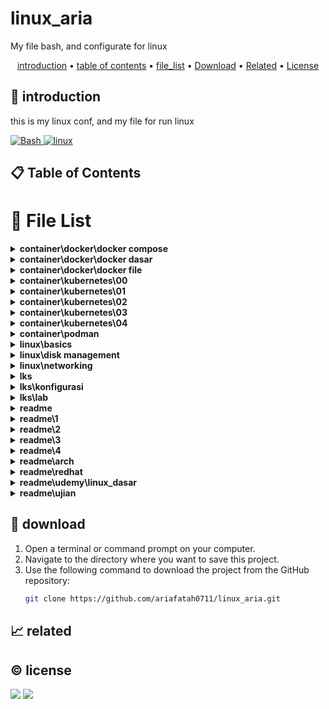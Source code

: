 # linux_aria

My file bash, and configurate for linux

<p align="center">
  <a href="#introduction">introduction</a> •
  <a href="#table-of-contents">table of contents</a> •
  <a href="#file-list">file_list</a> •
  <a href="#download">Download</a> •
  <a href="#related">Related</a> •
  <a href="#license">License</a>
</p>

<p id="introduction"></p>

## 🚀 introduction
this is my linux conf, and my file for run linux

<p align="left"> <a href="#">
  <img alt='Bash' src='https://img.shields.io/badge/-Bash-4EAA25?style=flat-square&logo=gnu-bash&logoColor=white'>
  <img alt="linux" src="https://img.shields.io/badge/-Linux-FCC624?style=flat-square&logo=linux&logoColor=black" />
  </a>
</p>

<p id="table-of-contents"></p>

## 📋 Table of Contents

<p id="file-list"></p>

# 📄 File List

<details>
<summary><b>container\docker\docker compose</b></summary>
<ul>
 <li><a href='container/docker/docker compose/01 - pengenalan.html'>01 - pengenalan</a></li>
 <li><a href='container/docker/docker compose/02 - yaml.html'>02 - yaml</a></li>
 <li><a href='container/docker/docker compose/03 - configuration file.html'>03 - configuration file</a></li>
 <li><a href='container/docker/docker compose/04 - membuat container.html'>04 - membuat container</a></li>
 <li><a href='container/docker/docker compose/05 - menjalankan container.html'>05 - menjalankan container</a></li>
 <li><a href='container/docker/docker compose/06 - services port.html'>06 - services port</a></li>
 <li><a href='container/docker/docker compose/07 - environment variable.html'>07 - environment variable</a></li>
 <li><a href='container/docker/docker compose/08 - bind mount.html'>08 - bind mount</a></li>
 <li><a href='container/docker/docker compose/09 - volume.html'>09 - volume</a></li>
 <li><a href='container/docker/docker compose/10 - network.html'>10 - network</a></li>
 <li><a href='container/docker/docker compose/11 - depends on.html'>11 - depends on</a></li>
 <li><a href='container/docker/docker compose/12 - restart.html'>12 - restart</a></li>
 <li><a href='container/docker/docker compose/13 - docker events.html'>13 - docker events</a></li>
 <li><a href='container/docker/docker compose/14 - resource limit.html'>14 - resource limit</a></li>
 <li><a href='container/docker/docker compose/15 - docker file.html'>15 - docker file</a></li>
 <li><a href='container/docker/docker compose/16 - health check.html'>16 - health check</a></li>
 <li><a href='container/docker/docker compose/17 - extends service.html'>17 - extends service</a></li>
 <li><a href='container/docker/docker compose/__readme__.html'>__readme__</a></li>
</ul>

</details>

<details>
<summary><b>container\docker\docker dasar</b></summary>
<ul>
 <li><a href='container/docker/docker dasar/01 - pengenalan.html'>01 - pengenalan</a></li>
 <li><a href='container/docker/docker dasar/02 - docker architecture.html'>02 - docker architecture</a></li>
 <li><a href='container/docker/docker dasar/03 - install docker.html'>03 - install docker</a></li>
 <li><a href='container/docker/docker dasar/04 - docker registry.html'>04 - docker registry</a></li>
 <li><a href='container/docker/docker dasar/05 - docker image.html'>05 - docker image</a></li>
 <li><a href='container/docker/docker dasar/06 - docker container.html'>06 - docker container</a></li>
 <li><a href='container/docker/docker dasar/07 - docker container log.html'>07 - docker container log</a></li>
 <li><a href='container/docker/docker dasar/08 - container exec.html'>08 - container exec</a></li>
 <li><a href='container/docker/docker dasar/09 - container port.html'>09 - container port</a></li>
 <li><a href='container/docker/docker dasar/10 - container environment variable.html'>10 - container environment variable</a></li>
 <li><a href='container/docker/docker dasar/11 - docker container stats.html'>11 - docker container stats</a></li>
 <li><a href='container/docker/docker dasar/12 - docker container resource limit.html'>12 - docker container resource limit</a></li>
 <li><a href='container/docker/docker dasar/13 - bind mounts.html'>13 - bind mounts</a></li>
 <li><a href='container/docker/docker dasar/14 - docker volume.html'>14 - docker volume</a></li>
 <li><a href='container/docker/docker dasar/15 - contaiiner volume.html'>15 - contaiiner volume</a></li>
 <li><a href='container/docker/docker dasar/16 - backup volume.html'>16 - backup volume</a></li>
 <li><a href='container/docker/docker dasar/17 - docker container run.html'>17 - docker container run</a></li>
 <li><a href='container/docker/docker dasar/18 - restore volume.html'>18 - restore volume</a></li>
 <li><a href='container/docker/docker dasar/19 - docker network.html'>19 - docker network</a></li>
 <li><a href='container/docker/docker dasar/20 - container network.html'>20 - container network</a></li>
 <li><a href='container/docker/docker dasar/21 - inspect.html'>21 - inspect</a></li>
 <li><a href='container/docker/docker dasar/22 - prune.html'>22 - prune</a></li>
 <li><a href='container/docker/docker dasar/__readme__.html'>__readme__</a></li>
</ul>

</details>

<details>
<summary><b>container\docker\docker file</b></summary>
<ul>
 <li><a href='container/docker/docker file/01 - pengenalan.html'>01 - pengenalan</a></li>
 <li><a href='container/docker/docker file/02 - docker build.html'>02 - docker build</a></li>
 <li><a href='container/docker/docker file/03 - docker file format.html'>03 - docker file format</a></li>
 <li><a href='container/docker/docker file/04 - from instruction.html'>04 - from instruction</a></li>
 <li><a href='container/docker/docker file/05 - run instruction.html'>05 - run instruction</a></li>
 <li><a href='container/docker/docker file/06 - display output.html'>06 - display output</a></li>
 <li><a href='container/docker/docker file/07 - command instruction.html'>07 - command instruction</a></li>
 <li><a href='container/docker/docker file/08 - label instruction.html'>08 - label instruction</a></li>
 <li><a href='container/docker/docker file/09 - add instuction.html'>09 - add instuction</a></li>
 <li><a href='container/docker/docker file/10 - copy instrucsion.html'>10 - copy instrucsion</a></li>
 <li><a href='container/docker/docker file/11 - dockerignore file.html'>11 - dockerignore file</a></li>
 <li><a href='container/docker/docker file/12 - expose instruction.html'>12 - expose instruction</a></li>
 <li><a href='container/docker/docker file/13 - environment variable.html'>13 - environment variable</a></li>
 <li><a href='container/docker/docker file/14 - volume instruction.html'>14 - volume instruction</a></li>
 <li><a href='container/docker/docker file/15 - working directory instruction.html'>15 - working directory instruction</a></li>
 <li><a href='container/docker/docker file/16 - user instruction.html'>16 - user instruction</a></li>
 <li><a href='container/docker/docker file/17 - argument instruction.html'>17 - argument instruction</a></li>
 <li><a href='container/docker/docker file/18 - health check.html'>18 - health check</a></li>
 <li><a href='container/docker/docker file/19 - entrypoint.html'>19 - entrypoint</a></li>
 <li><a href='container/docker/docker file/20 - multi stage build.html'>20 - multi stage build</a></li>
 <li><a href='container/docker/docker file/21- docker hub registry.html'>21- docker hub registry</a></li>
 <li><a href='container/docker/docker file/22 - digital ocean container registery.html'>22 - digital ocean container registery</a></li>
 <li><a href='container/docker/docker file/__readme__.html'>__readme__</a></li>
</ul>

</details>

<details>
<summary><b>container\kubernetes\00</b></summary>
<ul>
 <li><a href='container/kubernetes/00/01 - pengenalan.html'>01 - pengenalan</a></li>
 <li><a href='container/kubernetes/00/02 - arsitektur kubernetes.html'>02 - arsitektur kubernetes</a></li>
 <li><a href='container/kubernetes/00/03 - menginstall kubernetes.html'>03 - menginstall kubernetes</a></li>
 <li><a href='container/kubernetes/00/04 - minikube.html'>04 - minikube</a></li>
 <li><a href='container/kubernetes/00/__readme__.html'>__readme__</a></li>
</ul>

</details>

<details>
<summary><b>container\kubernetes\01</b></summary>
<ul>
 <li><a href='container/kubernetes/01/01 - node.html'>01 - node</a></li>
 <li><a href='container/kubernetes/01/02 - pod.html'>02 - pod</a></li>
 <li><a href='container/kubernetes/01/03 - label.html'>03 - label</a></li>
 <li><a href='container/kubernetes/01/04 - annotation.html'>04 - annotation</a></li>
 <li><a href='container/kubernetes/01/05 - namespace.html'>05 - namespace</a></li>
 <li><a href='container/kubernetes/01/06 - probe.html'>06 - probe</a></li>
 <li><a href='container/kubernetes/01/07 - replication controler.html'>07 - replication controler</a></li>
 <li><a href='container/kubernetes/01/08 - replication set.html'>08 - replication set</a></li>
</ul>

</details>

<details>
<summary><b>container\kubernetes\02</b></summary>
<ul>
 <li><a href='container/kubernetes/02/01 - daemon set.html'>01 - daemon set</a></li>
 <li><a href='container/kubernetes/02/02 - job.html'>02 - job</a></li>
 <li><a href='container/kubernetes/02/03 - cron job.html'>03 - cron job</a></li>
 <li><a href='container/kubernetes/02/04 - node selector.html'>04 - node selector</a></li>
 <li><a href='container/kubernetes/02/05 - all.html'>05 - all</a></li>
 <li><a href='container/kubernetes/02/06 - service.html'>06 - service</a></li>
 <li><a href='container/kubernetes/02/07 - external service.html'>07 - external service</a></li>
 <li><a href='container/kubernetes/02/08 - expose service.html'>08 - expose service</a></li>
 <li><a href='container/kubernetes/02/09 - service NodePort.html'>09 - service NodePort</a></li>
 <li><a href='container/kubernetes/02/10 - service LoadBalancer.html'>10 - service LoadBalancer</a></li>
 <li><a href='container/kubernetes/02/11 - service ingress.html'>11 - service ingress</a></li>
</ul>

</details>

<details>
<summary><b>container\kubernetes\03</b></summary>
<ul>
 <li><a href='container/kubernetes/03/01 - multi container pod.html'>01 - multi container pod</a></li>
 <li><a href='container/kubernetes/03/02 - volume.html'>02 - volume</a></li>
 <li><a href='container/kubernetes/03/03 - sharing volume.html'>03 - sharing volume</a></li>
 <li><a href='container/kubernetes/03/04 - environment variable.html'>04 - environment variable</a></li>
 <li><a href='container/kubernetes/03/05 - configmap.html'>05 - configmap</a></li>
 <li><a href='container/kubernetes/03/06 - secret.html'>06 - secret</a></li>
 <li><a href='container/kubernetes/03/07 - downward API.html'>07 - downward API</a></li>
 <li><a href='container/kubernetes/03/08 - manage kubernetes object.html'>08 - manage kubernetes object</a></li>
</ul>

</details>

<details>
<summary><b>container\kubernetes\04</b></summary>
<ul>
 <li><a href='container/kubernetes/04/01 - deployment.html'>01 - deployment</a></li>
 <li><a href='container/kubernetes/04/02 - update deployment.html'>02 - update deployment</a></li>
</ul>

</details>

<details>
<summary><b>container\podman</b></summary>
<ul>
 <li><a href='container/podman/01 - pengenalan.html'>01 - pengenalan</a></li>
</ul>

</details>

<details>
<summary><b>linux\basics</b></summary>
<ul>
 <li><a href='linux/basics/00 - shorcut.html'>00 - shorcut</a></li>
</ul>

</details>

<details>
<summary><b>linux\disk management</b></summary>
<ul>
 <li><a href='linux/disk management/01- disk.html'>01- disk</a></li>
 <li><a href='linux/disk management/02 - fdisk_MBR.html'>02 - fdisk_MBR</a></li>
 <li><a href='linux/disk management/03 - gdisk-GPT.html'>03 - gdisk-GPT</a></li>
 <li><a href='linux/disk management/04 - filesystem.html'>04 - filesystem</a></li>
 <li><a href='linux/disk management/05 - swap.html'>05 - swap</a></li>
 <li><a href='linux/disk management/06 - LVM.html'>06 - LVM</a></li>
</ul>

</details>

<details>
<summary><b>linux\networking</b></summary>
<ul>
 <li><a href='linux/networking/01 - remote server.html'>01 - remote server</a></li>
 <li><a href='linux/networking/02 - dhcp server.html'>02 - dhcp server</a></li>
 <li><a href='linux/networking/02 - ftp server.html'>02 - ftp server</a></li>
 <li><a href='linux/networking/03 - file server.html'>03 - file server</a></li>
</ul>

</details>

<details>
<summary><b>lks</b></summary>
<ul>
 <li><a href='lks/note.html'>note</a></li>
 <li><a href='lks/tambahan.html'>tambahan</a></li>
</ul>

</details>

<details>
<summary><b>lks\konfigurasi</b></summary>
<ul>
 <li><a href='lks/konfigurasi/01 - hardening-linux.html'>01 - hardening-linux</a></li>
 <li><a href='lks/konfigurasi/02 - email pgp.html'>02 - email pgp</a></li>
 <li><a href='lks/konfigurasi/03 - konfigurasi openvpn.html'>03 - konfigurasi openvpn</a></li>
 <li><a href='lks/konfigurasi/04 - ids.html'>04 - ids</a></li>
 <li><a href='lks/konfigurasi/05 - modevasive.html'>05 - modevasive</a></li>
 <li><a href='lks/konfigurasi/06 - header security.html'>06 - header security</a></li>
</ul>

</details>

<details>
<summary><b>lks\lab</b></summary>
<ul>
 <li><a href='lks/lab/lfi to rce.html'>lfi to rce</a></li>
</ul>

</details>

<details>
<summary><b>readme</b></summary>
<ul>
 <li><a href='readme/readme.html'>readme</a></li>
</ul>

</details>

<details>
<summary><b>readme\1</b></summary>
<ul>
 <li><a href='readme/1/04 - encrpytion disk.html'>04 - encrpytion disk</a></li>
 <li><a href='readme/1/04 - ids.html'>04 - ids</a></li>
</ul>

</details>

<details>
<summary><b>readme\2</b></summary>
<ul>
 <li><a href='readme/2/02 - web server.html'>02 - web server</a></li>
 <li><a href='readme/2/03 - dns server.html'>03 - dns server</a></li>
 <li><a href='readme/2/04 - database server.html'>04 - database server</a></li>
 <li><a href='readme/2/05 - mail server un.html'>05 - mail server un</a></li>
 <li><a href='readme/2/06 - vpn.html'>06 - vpn</a></li>
 <li><a href='readme/2/08 - reverseproxy.html'>08 - reverseproxy</a></li>
 <li><a href='readme/2/09 - haproxy.html'>09 - haproxy</a></li>
</ul>

</details>

<details>
<summary><b>readme\3</b></summary>
<ul>
 <li><a href='readme/3/01 - vnc server.html'>01 - vnc server</a></li>
 <li><a href='readme/3/02 - ajenti.html'>02 - ajenti</a></li>
 <li><a href='readme/3/03 - freeipa.html'>03 - freeipa</a></li>
 <li><a href='readme/3/04 - briker.html'>04 - briker</a></li>
</ul>

</details>

<details>
<summary><b>readme\4</b></summary>
<ul>
 <li><a href='readme/4/01 - ohmyposh.html'>01 - ohmyposh</a></li>
 <li><a href='readme/4/02 - neovim.html'>02 - neovim</a></li>
 <li><a href='readme/4/03 - glazewm.html'>03 - glazewm</a></li>
 <li><a href='readme/4/04 - wsl2.html'>04 - wsl2</a></li>
</ul>

</details>

<details>
<summary><b>readme\arch</b></summary>
<ul>
 <li><a href='readme/arch/arch-install.html'>arch-install</a></li>
 <li><a href='readme/arch/hyprland.html'>hyprland</a></li>
 <li><a href='readme/arch/pacman.html'>pacman</a></li>
</ul>

</details>

<details>
<summary><b>readme\redhat</b></summary>
<ul>
 <li><a href='readme/redhat/01 - RH104.html'>01 - RH104</a></li>
 <li><a href='readme/redhat/02 - RH124.html'>02 - RH124</a></li>
 <li><a href='readme/redhat/03 - RH134.html'>03 - RH134</a></li>
 <li><a href='readme/redhat/05 - DO188.html'>05 - DO188</a></li>
 <li><a href='readme/redhat/06 - DO180.html'>06 - DO180</a></li>
</ul>

</details>

<details>
<summary><b>readme\udemy\linux_dasar</b></summary>
<ul>
 <li><a href='readme/udemy/linux_dasar/1.html'>1</a></li>
 <li><a href='readme/udemy/linux_dasar/2.html'>2</a></li>
 <li><a href='readme/udemy/linux_dasar/3.html'>3</a></li>
 <li><a href='readme/udemy/linux_dasar/4.html'>4</a></li>
 <li><a href='readme/udemy/linux_dasar/nano-vim.html'>nano-vim</a></li>
 <li><a href='readme/udemy/linux_dasar/soal.html'>soal</a></li>
</ul>

</details>

<details>
<summary><b>readme\ujian</b></summary>
<ul>
 <li><a href='readme/ujian/UKK_P3_2024.html'>UKK_P3_2024</a></li>
 <li><a href='readme/ujian/a.html'>a</a></li>
</ul>

</details>

<p id="download"></p>

## 🔨 download

1. Open a terminal or command prompt on your computer.
2. Navigate to the directory where you want to save this project.
3. Use the following command to download the project from the GitHub repository:
   ```sh
   git clone https://github.com/ariafatah0711/linux_aria.git
   ```

<p id="related"></p>

## 📈 related

<p id="license"></p>

## ©️ license
<a href="https://github.com/ariafatah0711" alt="CREATED"><img src="https://img.shields.io/static/v1?style=for-the-badge&label=CREATED%20BY&message=ariafatah0711&color=000000"></a>
<a href="https://github.com/ariafatah0711/ariafatah0711/blob/main/LICENSE" alt="LICENSE"><img src="https://img.shields.io/static/v1?style=for-the-badge&label=LICENSE&message=MIT&color=000000"></a>
